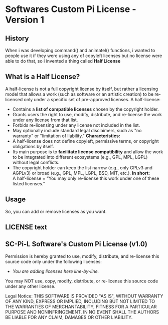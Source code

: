# Softwares Custom Pi License - Version 1
## History
When i was developing command() and animatel() functions, i wanted to people use it if they were using any of copyleft licenses but no license were able to do that, so i invented a thing called
**Half License** 
## What is a Half License?
A half-license is not a full copyright license by itself, but rather a licensing model that allows a work (such as software or an artistic creation) to be re-licensed only under a specific set of pre-approved 
licenses.
A half-license:
- Contains a **list of compatible licenses** chosen by the copyright holder.
- Grants users the right to use, modify, distribute, and re-license the work under any license from that list.
- Forbids re-licensing under any license not included in the list.
- May optionally include standard legal disclaimers, such as "no warranty" or "limitation of liability."
**Characteristics:**
- A half-license does not define copyleft, permissive terms, or copyright obligations by itself.
- Its main purpose is to **facilitate license compatibility** and allow the work to be integrated into different ecosystems (e.g., GPL, MPL, LGPL) without legal conflicts.
- The copyright holder can keep the list narrow (e.g., only GPLv3 and AGPLv3) or broad (e.g., GPL, MPL, LGPL, BSD, MIT, etc.).
**In short:**  
A half-license = “You may only re-license this work under one of these listed licenses.”
## Usage
So, you can add or remove licenses as you want.

## LICENSE text
SC-Pi-L Software's Custom Pi License (v1.0)
------------------------------------------
Permission is hereby granted to use, modify, distribute, and re-license this
source code only under the following licenses:

- *You are adding licenses here line-by-line.*

You may NOT use, copy, modify, distribute, or re-license this source code
under any other license.

Legal Notice:
THIS SOFTWARE IS PROVIDED "AS IS", WITHOUT WARRANTY OF ANY KIND, EXPRESS OR
IMPLIED, INCLUDING BUT NOT LIMITED TO THE WARRANTIES OF MERCHANTABILITY,
FITNESS FOR A PARTICULAR PURPOSE AND NONINFRINGEMENT. IN NO EVENT SHALL THE
AUTHORS BE LIABLE FOR ANY CLAIM, DAMAGES OR OTHER LIABILITY.
